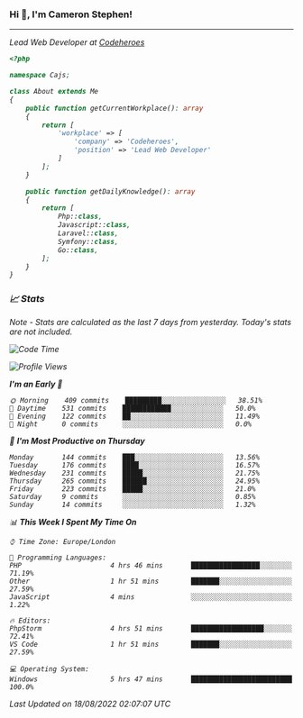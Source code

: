 ### Hi 👋, I'm Cameron Stephen!
<hr>
<p><em>Lead Web Developer at <a href="https://codeheroes.co.uk">Codeheroes</a></p>


```php
<?php

namespace Cajs;

class About extends Me
{
    public function getCurrentWorkplace(): array
    {
        return [
            'workplace' => [
                'company' => 'Codeheroes',
                'position' => 'Lead Web Developer'
            ]
        ];
    }

    public function getDailyKnowledge(): array
    {
        return [
            Php::class,
            Javascript::class,
            Laravel::class,
            Symfony::class,
            Go::class,
        ];
    }
}
```

### 📈 Stats
<p><em>Note - Stats are calculated as the last 7 days from yesterday. Today's stats are not included.</em></p>


<!--START_SECTION:waka-->
![Code Time](http://img.shields.io/badge/Code%20Time-3%2C086%20hrs%2033%20mins-blue)

![Profile Views](http://img.shields.io/badge/Profile%20Views-0-blue)

**I'm an Early 🐤** 

```text
🌞 Morning    409 commits    █████████░░░░░░░░░░░░░░░░   38.51% 
🌆 Daytime    531 commits    ████████████░░░░░░░░░░░░░   50.0% 
🌃 Evening    122 commits    ██░░░░░░░░░░░░░░░░░░░░░░░   11.49% 
🌙 Night      0 commits      ░░░░░░░░░░░░░░░░░░░░░░░░░   0.0%

```
📅 **I'm Most Productive on Thursday** 

```text
Monday       144 commits    ███░░░░░░░░░░░░░░░░░░░░░░   13.56% 
Tuesday      176 commits    ████░░░░░░░░░░░░░░░░░░░░░   16.57% 
Wednesday    231 commits    █████░░░░░░░░░░░░░░░░░░░░   21.75% 
Thursday     265 commits    ██████░░░░░░░░░░░░░░░░░░░   24.95% 
Friday       223 commits    █████░░░░░░░░░░░░░░░░░░░░   21.0% 
Saturday     9 commits      ░░░░░░░░░░░░░░░░░░░░░░░░░   0.85% 
Sunday       14 commits     ░░░░░░░░░░░░░░░░░░░░░░░░░   1.32%

```


📊 **This Week I Spent My Time On** 

```text
⌚︎ Time Zone: Europe/London

💬 Programming Languages: 
PHP                      4 hrs 46 mins       █████████████████░░░░░░░░   71.19% 
Other                    1 hr 51 mins        ███████░░░░░░░░░░░░░░░░░░   27.59% 
JavaScript               4 mins              ░░░░░░░░░░░░░░░░░░░░░░░░░   1.22%

🔥 Editors: 
PhpStorm                 4 hrs 51 mins       ██████████████████░░░░░░░   72.41% 
VS Code                  1 hr 51 mins        ███████░░░░░░░░░░░░░░░░░░   27.59%

💻 Operating System: 
Windows                  5 hrs 47 mins       █████████████████████████   100.0%

```


 Last Updated on 18/08/2022 02:07:07 UTC
<!--END_SECTION:waka-->
